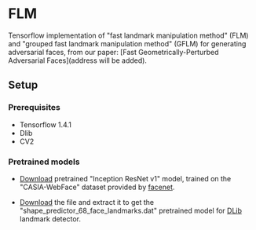 # FLM 

Tensorflow implementation of "fast landmark manipulation method" (FLM) and "grouped fast landmark manipulation method" (GFLM) for generating adversarial faces, from our paper: [Fast Geometrically-Perturbed Adversarial Faces](address will be added).

## Setup

### Prerequisites
- Tensorflow 1.4.1
- Dlib 
- CV2

### Pretrained models
- [Download](https://drive.google.com/file/d/1R77HmFADxe87GmoLwzfgMu_HY0IhcyBz/view) pretrained "Inception ResNet v1" model, trained on the "CASIA-WebFace" dataset provided by [facenet](https://github.com/davidsandberg/facenet).

- [Download](http://dlib.net/files/shape_predictor_68_face_landmarks.dat.bz2) the file and extract it to get the "shape_predictor_68_face_landmarks.dat" pretrained model for [DLib](http://dlib.net/) landmark detector.
